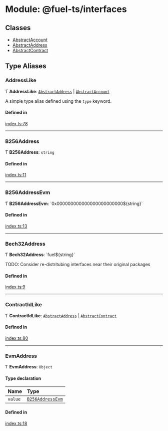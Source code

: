 # Module: @fuel-ts/interfaces

## Classes

- [AbstractAccount](../classes/fuel_ts_interfaces-AbstractAccount.md)
- [AbstractAddress](../classes/fuel_ts_interfaces-AbstractAddress.md)
- [AbstractContract](../classes/fuel_ts_interfaces-AbstractContract.md)

## Type Aliases

### AddressLike

Ƭ **AddressLike**: [`AbstractAddress`](../classes/fuel_ts_interfaces-AbstractAddress.md) \| [`AbstractAccount`](../classes/fuel_ts_interfaces-AbstractAccount.md)

A simple type alias defined using the `type` keyword.

#### Defined in

[index.ts:78](https://github.com/FuelLabs/fuels-ts/blob/1b744265/packages/interfaces/src/index.ts#L78)

___

### B256Address

Ƭ **B256Address**: `string`

#### Defined in

[index.ts:11](https://github.com/FuelLabs/fuels-ts/blob/1b744265/packages/interfaces/src/index.ts#L11)

___

### B256AddressEvm

Ƭ **B256AddressEvm**: \`0x000000000000000000000000${string}\`

#### Defined in

[index.ts:13](https://github.com/FuelLabs/fuels-ts/blob/1b744265/packages/interfaces/src/index.ts#L13)

___

### Bech32Address

Ƭ **Bech32Address**: \`fuel${string}\`

TODO: Consider re-distritubing interfaces near their original packages

#### Defined in

[index.ts:9](https://github.com/FuelLabs/fuels-ts/blob/1b744265/packages/interfaces/src/index.ts#L9)

___

### ContractIdLike

Ƭ **ContractIdLike**: [`AbstractAddress`](../classes/fuel_ts_interfaces-AbstractAddress.md) \| [`AbstractContract`](../classes/fuel_ts_interfaces-AbstractContract.md)

#### Defined in

[index.ts:80](https://github.com/FuelLabs/fuels-ts/blob/1b744265/packages/interfaces/src/index.ts#L80)

___

### EvmAddress

Ƭ **EvmAddress**: `Object`

#### Type declaration

| Name | Type |
| :------ | :------ |
| `value` | [`B256AddressEvm`](fuel_ts_interfaces.md#b256addressevm) |

#### Defined in

[index.ts:18](https://github.com/FuelLabs/fuels-ts/blob/1b744265/packages/interfaces/src/index.ts#L18)
